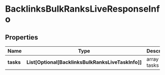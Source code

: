 # BacklinksBulkRanksLiveResponseInfo


## Properties

| Name | Type | Description | Notes |
|------------ | ------------- | ------------- | -------------|
**tasks** | **List[Optional[BacklinksBulkRanksLiveTaskInfo]]** | array of tasks |[optional]|